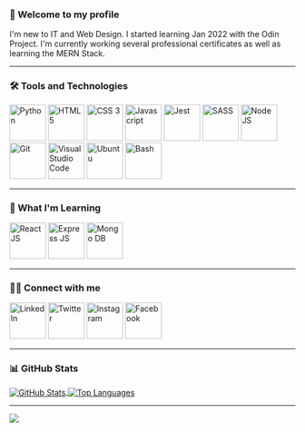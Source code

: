 ### 👋 Welcome to my profile

I'm new to IT and Web Design. I started learning Jan 2022 with the Odin Project. I'm currently working several professional certificates as well as learning the MERN Stack.

-----

### 🛠️ Tools and Technologies

<a href="https://www.python.org/"><img src="https://user-images.githubusercontent.com/97799058/156590065-fe5a489d-3b47-4728-b48e-c81c609c91f5.svg" alt="Python" height="64" width="64" ></a>
<a href="https://html.spec.whatwg.org/multipage/"><img src="https://user-images.githubusercontent.com/97799058/156590129-73dc288f-1f38-49d2-9ec8-6b1007742b90.svg" alt="HTML 5" height="64" width="64" ></a>
<a href="https://www.w3.org/Style/CSS/"><img src="https://user-images.githubusercontent.com/97799058/156590163-b5980a66-34ee-4c3d-a2f2-b7d9a57f9b7a.svg" alt="CSS 3" height="64" width="64" ></a>
<a href="https://developer.mozilla.org/en-US/docs/Web/JavaScript"><img src="https://user-images.githubusercontent.com/97799058/156590196-f969cf9b-b2ff-48ab-9bcf-cf889a8975f3.svg" alt="Javascript" height="64" width="64" ></a>
<a href="https://jestjs.io/"><img src="https://user-images.githubusercontent.com/97799058/156590207-ce800c20-0f28-47c3-a246-dfceb6bca331.svg" alt="Jest" height="64" width="64" ></a>
<a href="https://sass-lang.com/"><img src="https://user-images.githubusercontent.com/97799058/156590229-ce06fb6a-f2df-484c-ad81-e2ca4c80ea67.svg" alt="SASS" height="64" width="64" ></a>
<a href="https://nodejs.org/en/"><img src="https://user-images.githubusercontent.com/97799058/156590256-0cb76dd6-b01d-4740-82fe-5b545e1a1ef4.svg" alt="Node JS" height="64" width="64" ></a>
<a href="https://git-scm.com/"><img src="https://user-images.githubusercontent.com/97799058/156590419-3c435384-0eff-4c03-aa75-6bb9dbafd048.svg" alt="Git" height="64" width="64" ></a>
<a href="https://code.visualstudio.com/"><img src="https://user-images.githubusercontent.com/97799058/156590459-9b0e1cd4-66c7-4767-a683-398abb5904af.svg" alt="Visual Studio Code" height="64" width="64" ></a>
<a href="https://ubuntu.com/"><img src="https://user-images.githubusercontent.com/97799058/156590491-48011eb7-ec98-4d6e-b54a-9cf07e376442.svg" alt="Ubuntu" height="64" width="64" ></a>
<a href="https://www.gnu.org/software/bash/"><img src="https://user-images.githubusercontent.com/97799058/156590525-00d9d88c-e74e-4ac7-918c-d7d6aca69a2f.svg" alt="Bash" height="64" width="64" ></a>

-----

### 📖 What I'm Learning

<a href="https://reactjs.org/"><img src="https://user-images.githubusercontent.com/97799058/156591976-8bc16a2d-262b-401d-9cf2-8a7f301971a2.svg" alt="React JS" height="64" width="64" ></a>
<a href="https://expressjs.com/"><img src="https://user-images.githubusercontent.com/97799058/156592010-ba9fd3c4-8623-4891-8a9e-3736db1030bc.svg" alt="Express JS" height="64" width="64" ></a>
<a href="https://www.mongodb.com/"><img src="https://user-images.githubusercontent.com/97799058/156592037-1fcb0a09-31c2-4b06-8ef0-64cdba0cf48a.svg" alt="Mongo DB" height="64" width="64" ></a>

-----

### 👩‍💻 Connect with me

<a href="https://www.linkedin.com/in/rosalee-knight/"><img src="https://user-images.githubusercontent.com/97799058/156588447-3c52bef6-5bb2-4049-acea-e87c6ec16e50.svg" alt="LinkedIn" height="64" width="64" ></a>
<a href="https://twitter.com/Rosalee_Knight_"><img src="https://user-images.githubusercontent.com/97799058/156588508-15354b55-c89f-4241-9b6b-11602002a8f3.svg" alt="Twitter" height="64" width="64" ></a>
<a href="https://www.instagram.com/rosalee_knight_/"><img src="https://user-images.githubusercontent.com/97799058/156588532-e4734eb0-8c8f-4534-bfca-98db6baceb9f.svg" alt="Instagram" height="64" width="64" ></a>
<a href="https://www.facebook.com/rosalee.knight.9/"><img src="https://user-images.githubusercontent.com/97799058/156588576-7f32336f-57ec-4158-887f-d4534aaa2778.svg" alt="Facebook" height="64" width="64" ></a>

-----

### 📊 GitHub Stats

<a href="https://github.com/RosaleeKnight/github-readme-stats">
  <img align="center" src="https://github-readme-stats.vercel.app/api?username=RosaleeKnight&show_icons=true&theme=nord" alt="GitHub Stats" />
</a>
<a href="https://github.com/RosaleeKnight/github-readme-stats">
  <img align="center" src="https://github-readme-stats.vercel.app/api/top-langs/?username=RosaleeKnight&layout=compact&theme=nord" alt="Top Languages"/>
</a>

-----
![](https://komarev.com/ghpvc/?username=RosaleeKnight)


